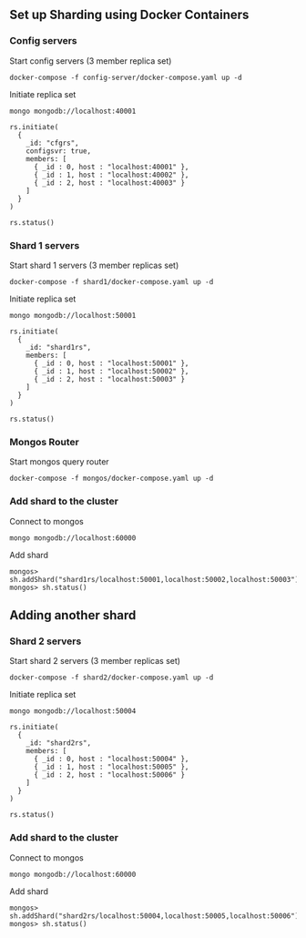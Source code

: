 ## Set up Sharding using Docker Containers

### Config servers
Start config servers (3 member replica set)
```
docker-compose -f config-server/docker-compose.yaml up -d
```
Initiate replica set
```
mongo mongodb://localhost:40001
```
```
rs.initiate(
  {
    _id: "cfgrs",
    configsvr: true,
    members: [
      { _id : 0, host : "localhost:40001" },
      { _id : 1, host : "localhost:40002" },
      { _id : 2, host : "localhost:40003" }
    ]
  }
)

rs.status()
```

### Shard 1 servers
Start shard 1 servers (3 member replicas set)
```
docker-compose -f shard1/docker-compose.yaml up -d
```
Initiate replica set
```
mongo mongodb://localhost:50001
```
```
rs.initiate(
  {
    _id: "shard1rs",
    members: [
      { _id : 0, host : "localhost:50001" },
      { _id : 1, host : "localhost:50002" },
      { _id : 2, host : "localhost:50003" }
    ]
  }
)

rs.status()
```

### Mongos Router
Start mongos query router
```
docker-compose -f mongos/docker-compose.yaml up -d
```

### Add shard to the cluster
Connect to mongos
```
mongo mongodb://localhost:60000
```
Add shard
```
mongos> sh.addShard("shard1rs/localhost:50001,localhost:50002,localhost:50003")
mongos> sh.status()
```
## Adding another shard
### Shard 2 servers
Start shard 2 servers (3 member replicas set)
```
docker-compose -f shard2/docker-compose.yaml up -d
```
Initiate replica set
```
mongo mongodb://localhost:50004
```
```
rs.initiate(
  {
    _id: "shard2rs",
    members: [
      { _id : 0, host : "localhost:50004" },
      { _id : 1, host : "localhost:50005" },
      { _id : 2, host : "localhost:50006" }
    ]
  }
)

rs.status()
```
### Add shard to the cluster
Connect to mongos
```
mongo mongodb://localhost:60000
```
Add shard
```
mongos> sh.addShard("shard2rs/localhost:50004,localhost:50005,localhost:50006")
mongos> sh.status()
```
